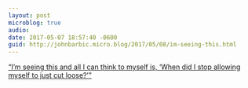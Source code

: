 ```yaml
---
layout: post
microblog: true
audio: 
date: 2017-05-07 18:57:40 -0600
guid: http://johnbarbic.micro.blog/2017/05/08/im-seeing-this.html
---
```

[“I’m seeing this and all I can think to myself is, ‘When did I stop allowing myself to just cut loose?’”](https://youtu.be/B0TzqMPc2QQ)
